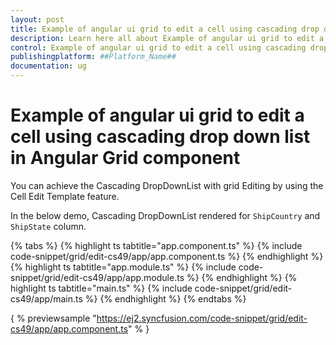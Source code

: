 ```yaml
---
layout: post
title: Example of angular ui grid to edit a cell using cascading drop down list in Angular Grid component | Syncfusion
description: Learn here all about Example of angular ui grid to edit a cell using cascading drop down list in Syncfusion ##Platform_Name## Grid component of Syncfusion Essential JS 2 and more.
control: Example of angular ui grid to edit a cell using cascading drop down list 
publishingplatform: ##Platform_Name##
documentation: ug
---
```


# Example of angular ui grid to edit a cell using cascading drop down list in Angular Grid component

You can achieve the Cascading DropDownList with grid Editing by using the Cell Edit Template feature.

In the below demo, Cascading DropDownList rendered for `ShipCountry` and `ShipState` column.

{% tabs %}
{% highlight ts tabtitle="app.component.ts" %}
{% include code-snippet/grid/edit-cs49/app/app.component.ts %}
{% endhighlight %}
{% highlight ts tabtitle="app.module.ts" %}
{% include code-snippet/grid/edit-cs49/app/app.module.ts %}
{% endhighlight %}
{% highlight ts tabtitle="main.ts" %}
{% include code-snippet/grid/edit-cs49/app/main.ts %}
{% endhighlight %}
{% endtabs %}
  
{ % previewsample "https://ej2.syncfusion.com/code-snippet/grid/edit-cs49/app/app.component.ts" % }
